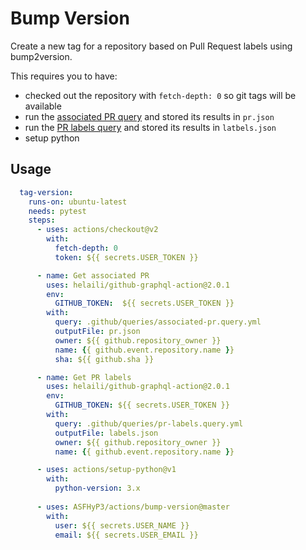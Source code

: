 # Bump Version

Create a new tag for a repository based on Pull Request labels using bump2version.

This requires you to have:
* checked out the repository with `fetch-depth: 0` so git tags will be available
* run the [associated PR query](../.github/queries/associated-pr.query.yml) and stored its results in `pr.json`
* run the [PR labels query](../.github/queries/associated-pr.query.yml) and stored its results in `latbels.json`
* setup python

## Usage

```yaml
  tag-version:
    runs-on: ubuntu-latest
    needs: pytest
    steps:
      - uses: actions/checkout@v2
        with:
          fetch-depth: 0
          token: ${{ secrets.USER_TOKEN }}

      - name: Get associated PR
        uses: helaili/github-graphql-action@2.0.1
        env:
          GITHUB_TOKEN:  ${{ secrets.USER_TOKEN }}
        with:
          query: .github/queries/associated-pr.query.yml
          outputFile: pr.json
          owner: ${{ github.repository_owner }}
          name: {{ github.event.repository.name }}
          sha: ${{ github.sha }}

      - name: Get PR labels
        uses: helaili/github-graphql-action@2.0.1
        env:
          GITHUB_TOKEN: ${{ secrets.USER_TOKEN }}
        with:
          query: .github/queries/pr-labels.query.yml
          outputFile: labels.json
          owner: ${{ github.repository_owner }}
          name: {{ github.event.repository.name }}

      - uses: actions/setup-python@v1
        with:
          python-version: 3.x
          
      - uses: ASFHyP3/actions/bump-version@master
        with:
          user: ${{ secrets.USER_NAME }}
          email: ${{ secrets.USER_EMAIL }}
```
